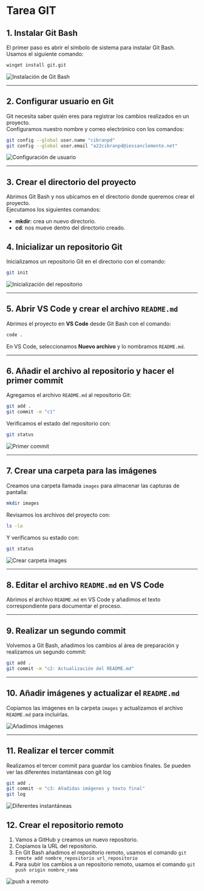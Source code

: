 
# Tarea GIT

## 1. Instalar Git Bash
El primer paso es abrir el símbolo de sistema para instalar Git Bash.  
Usamos el siguiente comando:  

```bash
winget install git.git
```

![Instalación de Git Bash](./images/imagen1.png)

---

## 2. Configurar usuario en Git
Git necesita saber quién eres para registrar los cambios realizados en un proyecto.  
Configuramos nuestro nombre y correo electrónico con los comandos:  

```bash
git config --global user.name "cibranpd"
git config --global user.email "a22cibranpd@iessanclemente.net"
```

![Configuración de usuario](./images/imagen2.png)

---

## 3. Crear el directorio del proyecto
Abrimos Git Bash y nos ubicamos en el directorio donde queremos crear el proyecto.  
Ejecutamos los siguientes comandos:  

- **mkdir**: crea un nuevo directorio.  
- **cd**: nos mueve dentro del directorio creado.




## 4. Inicializar un repositorio Git
Inicializamos un repositorio Git en el directorio con el comando:  

```bash
git init
```

![Inicialización del repositorio](./images/imagen3.png)

---

## 5. Abrir VS Code y crear el archivo `README.md`
Abrimos el proyecto en **VS Code** desde Git Bash con el comando:  

```bash
code .
```

En VS Code, seleccionamos **Nuevo archivo** y lo nombramos `README.md`.

---

## 6. Añadir el archivo al repositorio y hacer el primer commit
Agregamos el archivo `README.md` al repositorio Git:  

```bash
git add .
git commit -m "c1"
```

Verificamos el estado del repositorio con:  

```bash
git status
```

![Primer commit](./images/imagen4.png)

---

## 7. Crear una carpeta para las imágenes
Creamos una carpeta llamada `images` para almacenar las capturas de pantalla:  

```bash
mkdir images
```

Revisamos los archivos del proyecto con:  

```bash
ls -la
```

Y verificamos su estado con:  

```bash
git status
```

![Crear carpeta images](./images/imagen5.png)

---

## 8. Editar el archivo `README.md` en VS Code
Abrimos el archivo `README.md` en VS Code y añadimos el texto correspondiente para documentar el proceso.

---

## 9. Realizar un segundo commit
Volvemos a Git Bash, añadimos los cambios al área de preparación y realizamos un segundo commit:  

```bash
git add .
git commit -m "c2: Actualización del README.md"
```

---

## 10. Añadir imágenes y actualizar el `README.md`
Copiamos las imágenes en la carpeta `images` y actualizamos el archivo `README.md` para incluirlas.

![Añadimos imágenes](./images/imagen6.png)

---

## 11. Realizar el tercer commit
Realizamos el tercer commit para guardar los cambios finales. Se pueden ver las diferentes instantáneas con git log  

```bash
git add .
git commit -m "c3: Añadidas imágenes y texto final"
git log
```
![Diferentes instantáneas](./images/imagen7.png)

## 12. Crear el repositorio remoto
1.	Vamos a GitHub y creamos un nuevo repositorio.
2.	Copiamos la URL del repositorio.
3. En Git Bash añadimos el repositorio remoto, usamos el comando `git remote add nombre_repositorio
url_repositorio`
4. Para subir los cambios a un repositorio remoto, usamos el comando `git push origin
nombre_rama`

![push a remoto](./images/imagen8.png)